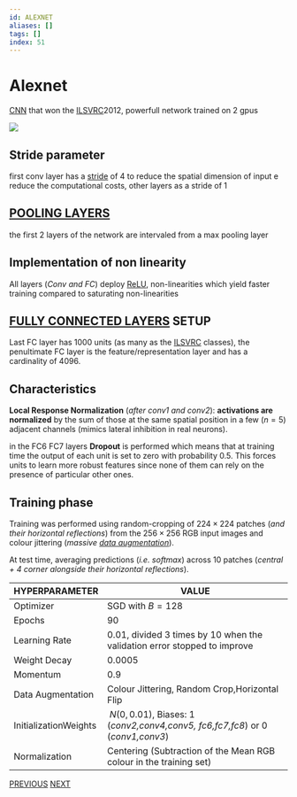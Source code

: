 ```yaml
---
id: ALEXNET
aliases: []
tags: []
index: 51
---
```


# Alexnet

[CNN](pages/computer_vision/machine_learning_cv/convolutional_neural_networks.md) that won the [ILSVRC](https://www.image-net.org/challenges/LSVRC/2012/)2012, powerfull network trained on 2 gpus

![](computer_vision/Pasted%20image%2020241001102840.png)

## Stride parameter

first conv layer has a [stride](pages/computer_vision/machine_learning_cv/convolutional_neural_networks.md#strided%20convolution) of 4 to reduce the spatial dimension of input e reduce the computational costs, other layers as a stride of 1

## [POOLING LAYERS](pages/computer_vision/machine_learning_cv/convolutional_neural_networks.md#pooling%20layers)

the first 2 layers of the network are intervaled from a max pooling layer

## Implementation of non linearity

All layers (*Conv and FC*) deploy [ReLU](pages/computer_vision/machine_learning_cv/deep_learning_and_neural_networks.md#activation%20function), non-linearities which yield faster training compared to saturating non-linearities

## [FULLY CONNECTED LAYERS](pages/computer_vision/machine_learning_cv/deep_learning_and_neural_networks.md#fully%20connected%20layers) SETUP

Last FC layer has 1000 units (as many as the [ILSVRC](https://www.image-net.org/challenges/LSVRC/2012/) classes), the penultimate FC layer is the feature/representation layer and has a cardinality of $4096$.

## Characteristics

**Local Response Normalization** (*after conv1 and conv2*): **activations are normalized** by the sum of those at the same spatial position in a few ($n=5$) adjacent channels (mimics lateral inhibition in real neurons).


in the FC6 FC7 layers **Dropout** is performed which means that  at training time the output of each unit is set to zero with probability 0.5. This forces units to learn more
robust features since none of them can rely on the presence of particular other ones.

## Training phase

Training was performed using random-cropping of $224\times 224$ patches (*and their* *horizontal reflections*) from the $256\times 256$ RGB input images and colour jittering (*massive [data augmentation](pages/computer_vision/machine_learning_cv/machine_learning_in_computer_vision.md#data%20augmentation)*).

At test time, averaging predictions (*i.e. softmax*) across 10 patches (*central + 4 corner alongside their horizontal reflections*).

| HYPERPARAMETER        | VALUE                                                                           |
| --------------------- | ------------------------------------------------------------------------------- |
| Optimizer             | SGD with $B=128$                                                                |
| Epochs                | $90$                                                                            |
| Learning Rate         | $0.01$, divided 3 times by 10 when the validation error stopped to improve      |
| Weight Decay          | $0.0005$                                                                        |
| Momentum              | $0.9$                                                                           |
| Data Augmentation     | Colour Jittering, Random Crop,Horizontal Flip                                   |
| InitializationWeights | $~N(0,0.01)$, Biases: 1 (*conv2,conv4,conv5, fc6,fc7,fc8*) or 0 (*conv1,conv3*) |
| Normalization         | Centering (Subtraction of the Mean RGB colour in the training set)              |

[PREVIOUS](pages/computer_vision/machine_learning_cv/lenet.md) [NEXT](pages/computer_vision/machine_learning_cv/vgg.md)
